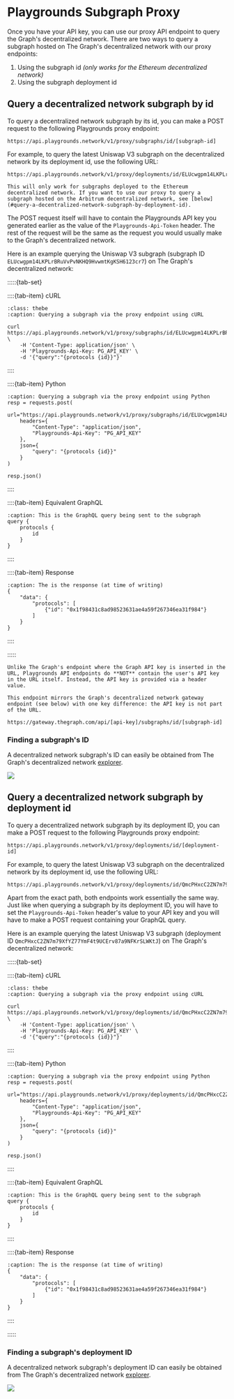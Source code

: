 # Playgrounds Subgraph Proxy
Once you have your API key, you can use our proxy API endpoint to query the Graph's decentralized network. There are two ways to query a subgraph hosted on The Graph's decentralized network with our proxy endpoints:
1. Using the subgraph id *(only works for the Ethereum decentralized network)*
2. Using the subgraph deployment id

## Query a decentralized network subgraph by id

To query a decentralized network subgraph by its id, you can make a POST request to the following Playgrounds proxy endpoint:
```
https://api.playgrounds.network/v1/proxy/subgraphs/id/[subgraph-id]
```
For example, to query the latest Uniswap V3 subgraph on the decentralized network by its deployment id, use the following URL:
```
https://api.playgrounds.network/v1/proxy/deployments/id/ELUcwgpm14LKPLrBRuVvPvNKHQ9HvwmtKgKSH6123cr7
```

```{important}
This will only work for subgraphs deployed to the Ethereum decentralized network. If you want to use our proxy to query a subgraph hosted on the Arbitrum decentralized network, see [below](#query-a-decentralized-network-subgraph-by-deployment-id).
```

The POST request itself will have to contain the Playgrounds API key you generated earlier as the value of the `Playgrounds-Api-Token` header. The rest of the request will be the same as the request you would usually make to the Graph's decentralized network.<br> 

Here is an example querying the Uniswap V3 subgraph (subgraph ID `ELUcwgpm14LKPLrBRuVvPvNKHQ9HvwmtKgKSH6123cr7`) on The Graph's decentralized network:

:::::{tab-set}

::::{tab-item} cURL
```{code-block} bash
:class: thebe
:caption: Querying a subgraph via the proxy endpoint using cURL

curl https://api.playgrounds.network/v1/proxy/subgraphs/id/ELUcwgpm14LKPLrBRuVvPvNKHQ9HvwmtKgKSH6123cr7 \
    -H 'Content-Type: application/json' \
    -H 'Playgrounds-Api-Key: PG_API_KEY' \
    -d '{"query":"{protocols {id}}"}'
```
::::

::::{tab-item} Python
```{code-block} python
:caption: Querying a subgraph via the proxy endpoint using Python
resp = requests.post(
    url="https://api.playgrounds.network/v1/proxy/subgraphs/id/ELUcwgpm14LKPLrBRuVvPvNKHQ9HvwmtKgKSH6123cr7",
    headers={
        "Content-Type": "application/json",
        "Playgrounds-Api-Key": "PG_API_KEY"
    },
    json={
        "query": "{protocols {id}}"
    }
)

resp.json()
```
::::

::::{tab-item} Equivalent GraphQL
```{code-block} graphql
:caption: This is the GraphQL query being sent to the subgraph
query {
    protocols {
        id
    }
}
```
::::

::::{tab-item} Response
```{code-block} json
:caption: The is the response (at time of writing)
{
    "data": {
        "protocols": [
            {"id": "0x1f98431c8ad98523631ae4a59f267346ea31f984"}
        ]
    }
}
```
::::

:::::


```{important}
Unlike The Graph's endpoint where the Graph API key is inserted in the URL, Playgrounds API endpoints do **NOT** contain the user's API key in the URL itself. Instead, the API key is provided via a header value.
```

```{note}
This endpoint mirrors the Graph's decentralized network gateway endpoint (see below) with one key difference: the API key is not part of the URL.

https://gateway.thegraph.com/api/[api-key]/subgraphs/id/[subgraph-id]
```

### Finding a subgraph's ID
A decentralized network subgraph's ID can easily be obtained from The Graph's decentralized network [explorer](https://thegraph.com/explorer).

![](/_static/assets/graph-explorer-id.png)

## Query a decentralized network subgraph by deployment id

To query a decentralized network subgraph by its deployment ID, you can make a POST request to the following Playgrounds proxy endpoint:
```
https://api.playgrounds.network/v1/proxy/deployments/id/[deployment-id]
```

For example, to query the latest Uniswap V3 subgraph on the decentralized network by its deployment id, use the following URL:
```
https://api.playgrounds.network/v1/proxy/deployments/id/QmcPHxcC2ZN7m79XfYZ77YmF4t9UCErv87a9NFKrSLWKtJ
```

Apart from the exact path, both endpoints work essentially the same way. Just like when querying a subgraph by its deployment ID, you will have to set the `Playgrounds-Api-Token` header's value to your API key and you will have to make a POST request containing your GraphQL query.

Here is an example querying the latest Uniswap V3 subgraph (deployment ID `QmcPHxcC2ZN7m79XfYZ77YmF4t9UCErv87a9NFKrSLWKtJ`) on The Graph's decentralized network:

:::::{tab-set}

::::{tab-item} cURL
```{code-block} bash
:class: thebe
:caption: Querying a subgraph via the proxy endpoint using cURL

curl https://api.playgrounds.network/v1/proxy/deployments/id/QmcPHxcC2ZN7m79XfYZ77YmF4t9UCErv87a9NFKrSLWKtJ \
    -H 'Content-Type: application/json' \
    -H 'Playgrounds-Api-Key: PG_API_KEY' \
    -d '{"query":"{protocols {id}}"}'
```
::::

::::{tab-item} Python
```{code-block} python
:caption: Querying a subgraph via the proxy endpoint using Python
resp = requests.post(
    url="https://api.playgrounds.network/v1/proxy/deployments/id/QmcPHxcC2ZN7m79XfYZ77YmF4t9UCErv87a9NFKrSLWKtJ",
    headers={
        "Content-Type": "application/json",
        "Playgrounds-Api-Key": "PG_API_KEY"
    },
    json={
        "query": "{protocols {id}}"
    }
)

resp.json()
```
::::

::::{tab-item} Equivalent GraphQL
```{code-block} graphql
:caption: This is the GraphQL query being sent to the subgraph
query {
    protocols {
        id
    }
}
```
::::

::::{tab-item} Response
```{code-block} json
:caption: The is the response (at time of writing)
{
    "data": {
        "protocols": [
            {"id": "0x1f98431c8ad98523631ae4a59f267346ea31f984"}
        ]
    }
}
```
::::

:::::

### Finding a subgraph's deployment ID
A decentralized network subgraph's deployment ID can easily be obtained from The Graph's decentralized network [explorer](https://thegraph.com/explorer).

![](/_static/assets/graph-explorer-deployment-id.png)